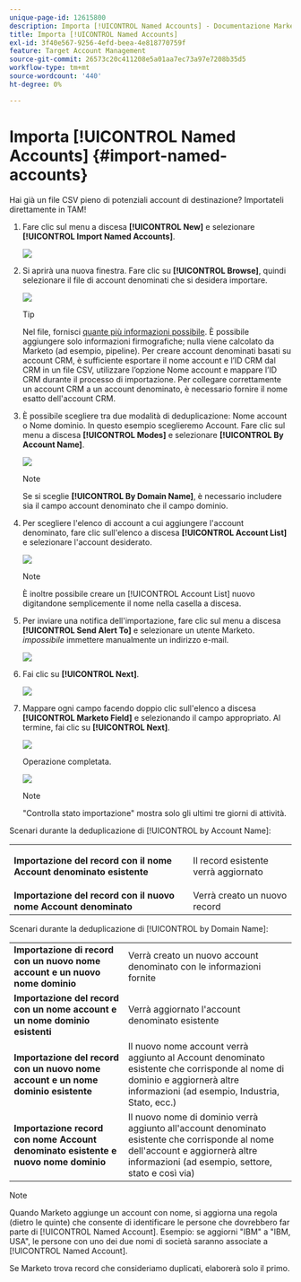 ```yaml
---
unique-page-id: 12615800
description: Importa [!UICONTROL Named Accounts] - Documentazione Marketo - Documentazione del prodotto
title: Importa [!UICONTROL Named Accounts]
exl-id: 3f40e567-9256-4efd-beea-4e818770759f
feature: Target Account Management
source-git-commit: 26573c20c411208e5a01aa7ec73a97e7208b35d5
workflow-type: tm+mt
source-wordcount: '440'
ht-degree: 0%

---
```


# Importa [!UICONTROL Named Accounts] {#import-named-accounts}

Hai già un file CSV pieno di potenziali account di destinazione? Importateli direttamente in TAM!

1. Fare clic sul menu a discesa **[!UICONTROL New]** e selezionare **[!UICONTROL Import Named Accounts]**.

   ![](assets/inaone.png)

1. Si aprirà una nuova finestra. Fare clic su **[!UICONTROL Browse]**, quindi selezionare il file di account denominati che si desidera importare.

   ![](assets/inatwo.png)

   >[!TIP]
   >
   >Nel file, fornisci [quante più informazioni possibile](/help/marketo/product-docs/target-account-management/target/named-accounts/named-account-overview.md#named-account-attributes). È possibile aggiungere solo informazioni firmografiche; nulla viene calcolato da Marketo (ad esempio, pipeline). Per creare account denominati basati su account CRM, è sufficiente esportare il nome account e l’ID CRM dal CRM in un file CSV, utilizzare l’opzione Nome account e mappare l’ID CRM durante il processo di importazione. Per collegare correttamente un account CRM a un account denominato, è necessario fornire il nome esatto dell&#39;account CRM.

1. È possibile scegliere tra due modalità di deduplicazione: Nome account o Nome dominio. In questo esempio sceglieremo Account. Fare clic sul menu a discesa **[!UICONTROL Modes]** e selezionare **[!UICONTROL By Account Name]**.

   ![](assets/inathree.png)

   >[!NOTE]
   >
   >Se si sceglie **[!UICONTROL By Domain Name]**, è necessario includere sia il campo account denominato che il campo dominio.

1. Per scegliere l&#39;elenco di account a cui aggiungere l&#39;account denominato, fare clic sull&#39;elenco a discesa **[!UICONTROL Account List]** e selezionare l&#39;account desiderato.

   ![](assets/inafour.png)

   >[!NOTE]
   >
   >È inoltre possibile creare un [!UICONTROL Account List] nuovo digitandone semplicemente il nome nella casella a discesa.

1. Per inviare una notifica dell&#39;importazione, fare clic sul menu a discesa **[!UICONTROL Send Alert To]** e selezionare un utente Marketo. _impossibile_ immettere manualmente un indirizzo e-mail.

   ![](assets/inafive-2.png)

1. Fai clic su **[!UICONTROL Next]**.

   ![](assets/inasix-2.png)

1. Mappare ogni campo facendo doppio clic sull&#39;elenco a discesa **[!UICONTROL Marketo Field]** e selezionando il campo appropriato. Al termine, fai clic su **[!UICONTROL Next]**.

   ![](assets/inaseven.png)

   Operazione completata.

   ![](assets/inanine.png)

   >[!NOTE]
   >
   >&quot;Controlla stato importazione&quot; mostra solo gli ultimi tre giorni di attività.

Scenari durante la deduplicazione di [!UICONTROL by Account Name]:

<table>
 <tbody>
  <tr>
   <td><strong>Importazione del record con il nome <span class="uicontrol">Account denominato</span> esistente</strong></td>
   <td><p>Il record esistente verrà aggiornato</p></td>
  </tr>
  <tr>
   <td><strong>Importazione del record con il nuovo nome <span class="uicontrol">Account denominato</span></strong></td>
   <td>Verrà creato un nuovo record</td>
  </tr>
 </tbody>
</table>

Scenari durante la deduplicazione di [!UICONTROL by Domain Name]:

<table>
 <tbody>
  <tr>
   <td><strong>Importazione di record con un nuovo nome account e un nuovo nome dominio</strong></td>
   <td>Verrà creato un nuovo <span class="uicontrol">account denominato</span> con le informazioni fornite</td>
  </tr>
  <tr>
   <td><strong>Importazione del record con un nome account e un nome dominio esistenti</strong></td>
   <td>Verrà aggiornato l'account denominato <span class="uicontrol">esistente</span></td>
  </tr>
   <tr>
   <td><strong>Importazione del record con un nuovo nome account e un nome dominio esistente</strong></td>
   <td>Il nuovo nome account verrà aggiunto al <span class="uicontrol">Account denominato</span> esistente che corrisponde al nome di dominio e aggiornerà altre informazioni (ad esempio, Industria, Stato, ecc.)</td>
  </tr>
  <tr>
   <td><strong>Importazione record con nome <span class="uicontrol">Account denominato</span> esistente e nuovo nome dominio</strong></td>
   <td>Il nuovo nome di dominio verrà aggiunto all'<span class="uicontrol">account denominato</span> esistente che corrisponde al nome dell'account e aggiornerà altre informazioni (ad esempio, settore, stato e così via)</td>
  </tr>
 </tbody>
</table>

>[!NOTE]
>
>Quando Marketo aggiunge un account con nome, si aggiorna una regola (dietro le quinte) che consente di identificare le persone che dovrebbero far parte di [!UICONTROL Named Account]. Esempio: se aggiorni &quot;IBM&quot; a &quot;IBM, USA&quot;, le persone con uno dei due nomi di società saranno associate a [!UICONTROL Named Account].

Se Marketo trova record che consideriamo duplicati, elaborerà solo il primo.
